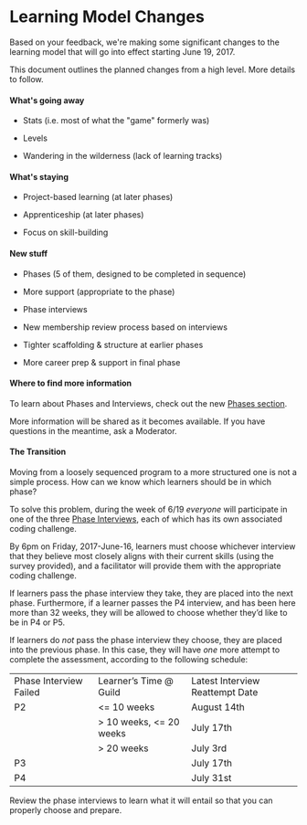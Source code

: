 # Learning Model Changes

Based on your feedback, we're making some significant changes to the learning model that will go into effect starting June 19, 2017.

This document outlines the planned changes from a high level. More details to follow.

#### What's going away

- Stats (i.e. most of what the "game" formerly was)

- Levels

- Wandering in the wilderness (lack of learning tracks)

#### What's staying

- Project-based learning (at later phases)

- Apprenticeship (at later phases)

- Focus on skill-building

#### New stuff

- Phases (5 of them, designed to be completed in sequence)

- More support (appropriate to the phase)

- Phase interviews

- New membership review process based on interviews

- Tighter scaffolding & structure at earlier phases

- More career prep & support in final phase

#### Where to find more information

To learn about Phases and Interviews, check out the new [Phases section](/Phases).

More information will be shared as it becomes available. If you have questions in the meantime, ask a Moderator.

#### The Transition

Moving from a loosely sequenced program to a more structured one is not a simple process. How can we know which learners should be in which phase?

To solve this problem, during the week of 6/19 _everyone_ will participate in one of the three [Phase Interviews](/Phases/Interviews), each of which has its own associated coding challenge.

By 6pm on Friday, 2017-June-16, learners must choose whichever interview that they believe most closely aligns with their current skills (using the survey provided), and a facilitator will provide them with the appropriate coding challenge.

If learners pass the phase interview they take, they are placed into the next phase. Furthermore, if a learner passes the P4 interview, and has been here more than 32 weeks, they will be allowed to choose whether they’d like to be in P4 or P5.

If learners do *not* pass the phase interview they choose, they are placed into the previous phase. In this case, they will have *one* more attempt to complete the assessment, according to the following schedule:

<table>
  <tr>
    <td>Phase Interview Failed</td>
    <td>Learner’s Time @ Guild</td>
    <td>Latest Interview Reattempt Date</td>
  </tr>
  <tr>
    <td>P2</td>
    <td><= 10 weeks</td>
    <td>August 14th</td>
  </tr>
  <tr>
    <td></td>
    <td>> 10 weeks, <= 20 weeks</td>
    <td>July 17th</td>
  </tr>
  <tr>
    <td></td>
    <td>> 20 weeks</td>
    <td>July 3rd</td>
  </tr>
  <tr>
    <td>P3</td>
    <td></td>
    <td>July 17th</td>
  </tr>
  <tr>
    <td>P4</td>
    <td></td>
    <td>July 31st</td>
  </tr>
</table>


Review the phase interviews to learn what it will entail so that you can properly choose and prepare.
